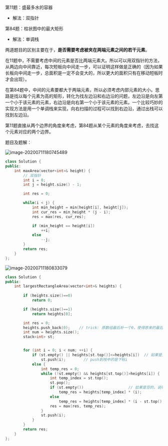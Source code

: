 第11题：盛最多水的容器

- 解法：双指针

第84题：柱状图中的最大矩形

- 解法：单调栈



两道题目的区别主要在于，**是否需要考虑被夹在两端元素之间的若干元素**。

在11题中，不需要考虑中间的元素是否比两端元素大。所以可以用双指针的方法，从两边向中间靠近，每次短板向中间走一步，可以证明这样做是正确的（因为如果长板向中间走一步，总面积是一定不会变大的，所以更大的面积只有在移动短板时才会出现）。

在第84题中，中间的元素要都大于两端元素，所以必须考虑内部元素的大小。思路是找以每个元素为高的矩形，转化为找左边沿和右边沿的问题，左边沿是向左第一个小于该元素的元素，右边沿是向右第一个小于该元素的元素。一个比较巧妙的实现方法是用一个单调栈来实现，向右扫描的过程可以找到右边沿，通过出栈可以找到左边沿。

第11题直接从两个边界的角度来考虑，第84题从某个元素的角度来考虑，去找这个元素对应的两个边界。



题目及题解：

![image-20200711180745489](http://img.cdn.leonwang.top/image-20200711180745489.png)

```c++
class Solution {
public:
    int maxArea(vector<int>& height) {
        // 双指针
        int i = 0;
        int j = height.size() - 1;

        int res = 0;

        while(i < j) {
            int min_height = min(height[i], height[j]);
            int cur_res = min_height * (j - i);
            res = max(res, cur_res);

            if (min_height == height[i])
                ++i;
            else
                --j;
        }
        return res;
    }
};
```



![image-20200711180833079](http://img.cdn.leonwang.top/image-20200711180833079.png)

```c++
class Solution {
public:
    int largestRectangleArea(vector<int>& heights) {
        
        if (heights.size()==0)
            return 0;

        if (heights.size()==1)
            return heights[0];

        int res = 0;
        heights.push_back(0);    // trick: 原数组最后补一个0，使得原来的最后一个元素之后也是递减的
        int num = heights.size();
        stack<int> st;


        for (int i = 0; i < num; ++i) {
            if (st.empty() || heights[st.top()]<=heights[i])  // 如果是空栈，或者仍然是在单调递增的，则直接压栈
                st.push(i);        // push到栈中的是下标i
            else {
                int temp_res = 0;
                while (!st.empty() && heights[st.top()]>heights[i]) {
                    int temp_index = st.top();
                    st.pop();
                    if (st.empty())                    // 如果是空的，说明heights[i]左边所有元素都比它小
                        temp_res = heights[temp_index] * (i);
                    else
                        temp_res = heights[temp_index] * (i - st.top() - 1);
                    res = max(res, temp_res);
                }
                st.push(i);
            }
        }
        return res;
    }
};
```

